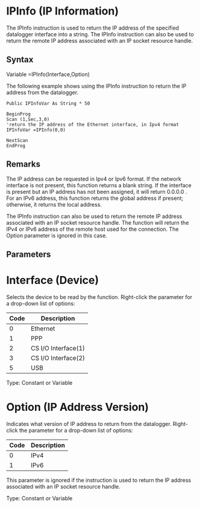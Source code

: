 # IPInfo (IP Information)

The IPInfo instruction is used to return the IP address of the specified datalogger interface into a string. The IPInfo instruction can also be used to return the remote IP address associated with an IP socket resource handle.

## Syntax

Variable =IPInfo(Interface,Option)

The following example shows using the IPInfo instruction to return the IP address from the datalogger.

```
Public IPInfoVar As String * 50

BeginProg
Scan (1,Sec,3,0)
'return the IP address of the Ethernet interface, in Ipv4 format
IPInfoVar =IPInfo(0,0)

NextScan
EndProg
```

## Remarks

The IP address can be requested in Ipv4 or Ipv6 format. If the network interface is not present, this function returns a blank string. If the interface is present but an IP address has not been assigned, it will return 0.0.0.0 . For an IPv6 address, this function returns the global address if present; otherwise, it returns the local address.

The IPInfo instruction can also be used to return the remote IP address associated with an IP socket resource handle. The function will return the IPv4 or IPv6 address of the remote host used for the connection. The Option parameter is ignored in this case.

## Parameters

# Interface (Device)

Selects the device to be read by the function. Right-click the parameter for a drop-down list of options:

| Code | Description         |
| ---- | ------------------- |
| 0    | Ethernet            |
| 1    | PPP                 |
| 2    | CS I/O Interface(1) |
| 3    | CS I/O Interface(2) |
| 5    | USB                 |

Type: Constant or Variable

# Option (IP Address Version)

Indicates what version of IP address to return from the datalogger. Right-click the parameter for a drop-down list of options:

| Code | Description |
| ---- | ----------- |
| 0    | IPv4        |
| 1    | IPv6        |

This parameter is ignored if the instruction is used to return the IP address associated with an IP socket resource handle.

Type: Constant or Variable
